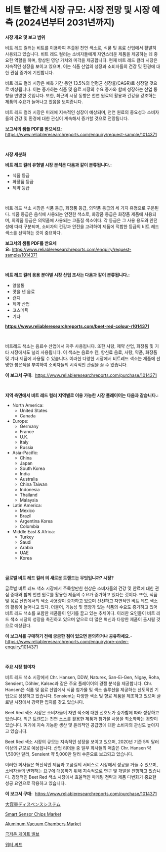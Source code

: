<p><h1>비트 빨간색 시장 규모: 시장 전망 및 시장 예측 (2024년부터 2031년까지)</h1></p><p><strong>시장 개요 및 보고 범위</strong></p>
<p><p>비트 레드 컬러는 비트를 이용하여 추출된 천연 색소로, 식품 및 음료 산업에서 활발히 사용되고 있습니다. 비트 레드 컬러는 소비자들에게 자연스러운 제품을 제공하는 데 중요한 역할을 하며, 향상된 영양 가치와 미각을 제공합니다. 현재 비트 레드 컬러 시장은 지속적인 성장을 보이고 있으며, 이는 식품 산업의 성장과 소비자들의 건강 및 환경에 대한 관심 증가에 기인합니다. </p><p>비트 레드 컬러 시장은 예측 기간 동안 13.5%의 연평균 성장률(CAGR)로 성장할 것으로 예상됩니다. 이는 증가하는 식품 및 음료 시장의 수요 증가와 함께 성장하는 산업 동향을 반영한 것입니다. 또한, 최근의 시장 동향은 천연 원료의 활용과 건강을 강조하는 제품의 수요가 늘어나고 있음을 보여줍니다.</p><p>비트 레드 컬러 시장은 미래에 지속적인 성장이 예상되며, 천연 원료의 중요성과 소비자들의 건강 및 환경에 대한 관심이 계속해서 증가할 것으로 전망됩니다.</p></p>
<p><strong>보고서의 샘플 PDF를 받으세요:</strong> <a href="https://www.reliableresearchreports.com/enquiry/request-sample/1014371">https://www.reliableresearchreports.com/enquiry/request-sample/1014371</a></p>
<p>&nbsp;</p>
<p><strong>시장 세분화</strong></p>
<p><strong>비트 레드 컬러 유형별 시장 분석은 다음과 같이 분류됩니다.:</strong></p>
<p><ul><li>식품 등급</li><li>화장품 등급</li><li>제약 등급</li></ul></p>
<p>&nbsp;</p>
<p><p>비트 레드 색소 시장은 식품 등급, 화장품 등급, 의약품 등급의 세 가지 유형으로 구분된다. 식품 등급은 음식에 사용되는 안전한 색소로, 화장품 등급은 화장품 제품에 사용되며, 의약품 등급은 의약품에 사용되는 고품질 색소이다. 각 등급은 그 사용 용도와 안전성에 따라 구분되며, 소비자의 건강과 안전을 고려하여 제품에 적합한 등급의 비트 레드 색소를 선택하는 것이 중요하다.</p></p>
<p><strong>보고서의 샘플 PDF를 받으세요:</strong>&nbsp;<a href="https://www.reliableresearchreports.com/enquiry/request-sample/1014371">https://www.reliableresearchreports.com/enquiry/request-sample/1014371</a></p>
<p>&nbsp;</p>
<p><strong> 비트 레드 컬러 응용 분야별 시장 산업 조사는 다음과 같이 분류됩니다.:</strong></p>
<p><ul><li>양철통</li><li>맛을 낸 음료</li><li>캔디</li><li>제약 산업</li><li>코스메틱</li><li>기타</li></ul></p>
<p><strong><a href="https://www.reliableresearchreports.com/beet-red-colour-r1014371">https://www.reliableresearchreports.com/beet-red-colour-r1014371</a></strong></p>
<p>&nbsp;</p>
<p><p>비트레드 색소는 음료수 산업에서 자주 사용됩니다. 또한 사탕, 제약 산업, 화장품 및 기타 시장에서도 널리 사용됩니다. 이 색소는 음료수 캔, 향신료 음료, 사탕, 약품, 화장품 및 기타 제품에 사용될 수 있습니다. 이러한 다양한 시장에서 비트레드 색소는 제품에 선명한 붉은색을 부여하여 소비자들의 시각적인 관심을 끌 수 있습니다.</p></p>
<p><strong>이 보고서 구매:</strong>&nbsp; <a href="https://www.reliableresearchreports.com/purchase/1014371">https://www.reliableresearchreports.com/purchase/1014371</a></p>
<p>&nbsp;</p>
<p><strong>지역 측면에서 비트 레드 컬러 지역별로 이용 가능한 시장 플레이어는 다음과 같습니다.:</strong></p>
<p><ul>
    <li>
        North America:
        <ul>
            <li>United States</li>
            <li>Canada</li>
        </ul>
    </li>
    <li>
        Europe:
        <ul>
            <li>Germany</li>
            <li>France</li>
            <li>U.K.</li>
            <li>Italy</li>
            <li>Russia</li>
        </ul>
    </li>
    <li>
        Asia-Pacific:
        <ul>
            <li>China</li>
            <li>Japan</li>
            <li>South Korea</li>
            <li>India</li>
            <li>Australia</li>
            <li>China Taiwan</li>
            <li>Indonesia</li>
            <li>Thailand</li>
            <li>Malaysia</li>
        </ul>
    </li>
    <li>
        Latin America:
        <ul>
            <li>Mexico</li>
            <li>Brazil</li>
            <li>Argentina Korea</li>
            <li>Colombia</li>
        </ul>
    </li>
    <li>
        Middle East & Africa:
        <ul>
            <li>Turkey</li>
            <li>Saudi</li>
            <li>Arabia</li>
            <li>UAE</li>
            <li>Korea</li>
        </ul>
    </li>
    </ul></p>
<p>&nbsp;</p>
<p><strong>글로벌 비트 레드 컬러 의 새로운 트렌드는 무엇입니까? 시장?</strong></p>
<p><p>글로벌 비트 레드 색소 시장에서 주목할만한 현상은 소비자들의 건강 및 안료에 대한 관심 증대와 함께 천연 원료를 활용한 제품의 수요가 증가하고 있다는 것이다. 또한, 식품 및 음료 산업에서의 색소 사용량이 증가하고 있으며 신선하고 자연적인 비트 레드 색소의 활용이 늘어나고 있다. 더불어, 기능성 및 영양가 있는 식품의 수요도 증가하고 있어 비트 레드 색소를 포함한 제품들이 인기를 끌고 있는 추세이다. 이러한 요인들이 비트 레드 색소 시장의 성장을 촉진하고 있으며 앞으로 더 많은 혁신과 다양한 제품이 출시될 것으로 예상된다.</p></p>
<p><strong>이 보고서를 구매하기 전에 궁금한 점이 있으면 문의하거나 공유하세요.</strong>- <a href="https://www.reliableresearchreports.com/enquiry/pre-order-enquiry/1014371">https://www.reliableresearchreports.com/enquiry/pre-order-enquiry/1014371</a></p>
<p>&nbsp;</p>
<p><strong>주요 시장 참여자</strong></p>
<p><p>비트 레드 색소 시장에서 Chr. Hansen, DDW, Naturex, San-Ei-Gen, Nigay, Roha, Sensient, Döhler, Kalsec과 같은 주요 플레이어의 경쟁 분석을 제공합니다. Chr. Hansen은 식품 및 음료 산업에서 식품 첨가물 및 색소 솔루션을 제공하는 선도적인 기업으로 성장하고 있습니다. Sensient는 다양한 색소 및 향료 제품을 제조하고 있으며 글로벌 시장에서 강력한 입지를 갖고 있습니다.</p><p>Beet Red 색소 시장은 소비자들이 자연 색소에 대한 선호도가 증가함에 따라 성장하고 있습니다. 최근 트렌드는 천연 소스를 활용한 제품과 첨가물 사용을 최소화하는 경향이 있습니다. 여기에 지속 가능한 생산 및 윤리적인 공급망에 대한 소비자의 관심도 높아지고 있습니다.</p><p>Beet Red 색소 시장의 규모는 지속적인 성장을 보이고 있으며, 2020년 기준 5억 달러 이상의 규모로 예상됩니다. 산업 리더들 중 일부 회사들의 매출은 Chr. Hansen 약 1,500만 달러, Sensient 약 5,000만 달러 수준으로 보고되고 있습니다.</p><p>이러한 회사들은 혁신적인 제품과 고품질의 서비스로 시장에서 성공을 거둘 수 있으며, 소비자들의 변화하는 요구에 대응하기 위해 지속적으로 연구 및 개발을 진행하고 있습니다. 경쟁적인 Beet Red 색소 시장에서 효율적인 마케팅 전략과 제품 다변화가 중요한 성공 요인으로 작용하고 있습니다.</p></p>
<p><strong>이 보고서 구매:</strong>&nbsp;&nbsp;<a href="https://www.reliableresearchreports.com/purchase/1014371">https://www.reliableresearchreports.com/purchase/1014371</a></p>
<p><p><a href="https://medium.com/@jackparker654/%E9%AB%98%E5%AE%B9%E9%87%8F%E3%83%87%E3%82%A3%E3%82%B9%E3%83%9A%E3%83%B3%E3%82%B7%E3%83%B3%E3%82%B0%E3%82%B7%E3%82%B9%E3%83%86%E3%83%A0%E5%B8%82%E5%A0%B4-%E5%B8%82%E5%A0%B4cagr-%E5%B8%82%E5%A0%B4%E3%83%88%E3%83%AC%E3%83%B3%E3%83%89-%E3%81%8A%E3%82%88%E3%81%B3%E6%88%90%E9%95%B7%E6%88%A6%E7%95%A5%E3%81%AB%E9%96%A2%E3%81%99%E3%82%8B%E6%B4%9E%E5%AF%9F-218e1a9479f1">大容量ディスペンスシステム</a></p><p><a href="https://scarlet-rocket-c63.notion.site/Smart-Sensor-Chips-Market-Size-Reveals-the-Best-Marketing-Channels-In-Global-Industry-4a15f52462ff4eeca8439b7283cc0583">Smart Sensor Chips Market</a></p><p><a href="https://view.publitas.com/reportprime-1/decoding-aluminum-vacuum-chambers-market-metrics-market-share-trends-and-growth-patterns/">Aluminum Vacuum Chambers Market</a></p><p><a href="https://medium.com/@leeusso5656/%ED%81%AC%EB%A6%AC%EC%98%A4%EC%A0%9C%EB%8B%89-%EA%B2%8C%EC%9D%B4%ED%8A%B8-%EB%B0%B8%EB%B8%8C-%EC%8B%9C%EC%9E%A5-%EC%9D%B8%EC%82%AC%EC%9D%B4%ED%8A%B8-%EC%8B%9C%EC%9E%A5-%EB%8F%99%ED%96%A5-%EC%84%B1%EC%9E%A5-2024%EB%85%84%EB%B6%80%ED%84%B0-2031%EB%85%84%EA%B9%8C%EC%A7%80-%EC%98%88%EC%83%81%EB%90%9C-%EC%98%88%EC%B8%A1-cd951ece1fb0">극저온 게이트 밸브</a></p><p><a href="https://medium.com/@hettiestehr/%EB%AC%BC%EB%8F%84%EB%91%91-%EC%8B%9C%EC%9E%A5-%EA%B7%9C%EB%AA%A8-%EB%B0%8F-%EC%8B%9C%EC%9E%A5-%EB%8F%99%ED%96%A5-%EC%A0%84%EC%B2%B4-%EC%82%B0%EC%97%85-%EA%B0%9C%EC%9A%94-2024%EB%85%84%EB%B6%80%ED%84%B0-2031%EB%85%84%EA%B9%8C%EC%A7%80-e24f834b21be">워터 씨프</a></p></p>